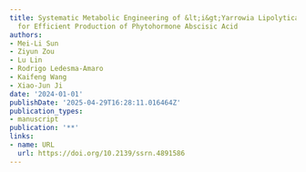 ```yaml
---
title: Systematic Metabolic Engineering of &lt;i&gt;Yarrowia Lipolytica&lt;/i&gt;
  for Efficient Production of Phytohormone Abscisic Acid
authors:
- Mei-Li Sun
- Ziyun Zou
- Lu Lin
- Rodrigo Ledesma‐Amaro
- Kaifeng Wang
- Xiao‐Jun Ji
date: '2024-01-01'
publishDate: '2025-04-29T16:28:11.016464Z'
publication_types:
- manuscript
publication: '**'
links:
- name: URL
  url: https://doi.org/10.2139/ssrn.4891586
---
```


